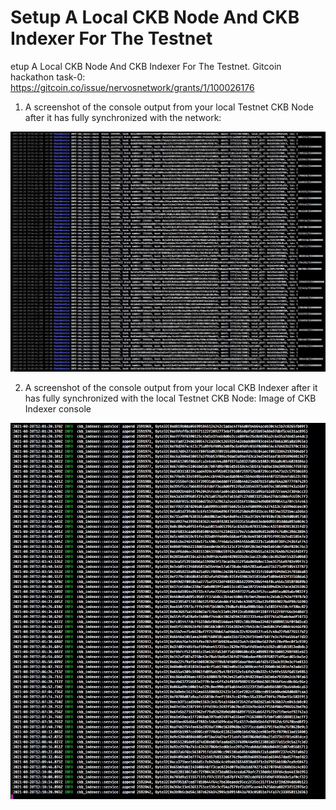 # Setup A Local CKB Node And CKB Indexer For The Testnet

etup A Local CKB Node And CKB Indexer For The Testnet. Gitcoin hackathon task-0: https://gitcoin.co/issue/nervosnetwork/grants/1/100026176

1. A screenshot of the console output from your local Testnet CKB Node after it has fully synchronized with the network:

![image](./img/ckb-indexer.jpg)

2. A screenshot of the console output from your local CKB Indexer after it has fully synchronized with the local Testnet CKB Node: Image of CKB Indexer console


![image](./img/ckb-node.jpg)